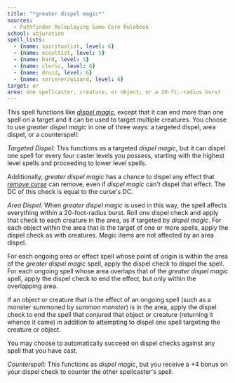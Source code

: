 ```yaml
---
title: "*greater dispel magic*"
sources:
  - Pathfinder Roleplaying Game Core Rulebook
school: abjuration
spell_lists:
  - {name: spiritualist, level: 6}
  - {name: occultist, level: 5}
  - {name: bard, level: 5}
  - {name: cleric, level: 6}
  - {name: druid, level: 6}
  - {name: sorcerer/wizard, level: 6}
target: or
area: one spellcaster, creature, or object; or a 20-ft.-radius burst
---
```


This spell functions like [*dispel magic*](/spells/dispel-magic/), except that it can end more than one spell on a target and it can be used to target multiple creatures.
You choose to use *greater dispel magic* in one of three ways: a targeted dispel, area dispel, or a counterspell:

*Targeted Dispel:* This functions as a targeted *dispel magic*, but it can dispel one spell for every four caster levels you possess, starting with the highest level spells and proceeding to lower level spells.

Additionally, *greater dispel magic* has a chance to dispel any effect that [*remove curse*](/spells/remove-curse/) can remove, even if *dispel magic* can't dispel that effect. The DC of this check is equal to the curse's DC.

*Area Dispel:* When *greater dispel magic* is used in this way, the spell affects everything within a 20-foot-radius burst. Roll one dispel check and apply that check to each creature in the area, as if targeted by *dispel magic*. For each object within the area that is the target of one or more spells, apply the dispel check as with creatures. Magic items are not affected by an area dispel.

For each ongoing area or effect spell whose point of origin is within the area of the *greater dispel magic* spell, apply the dispel check to dispel the spell. For each ongoing spell whose area overlaps that of the *greater dispel magic* spell, apply the dispel check to end the effect, but only within the overlapping area.

If an object or creature that is the effect of an ongoing spell (such as a monster summoned by *summon monster*) is in the area, apply the dispel check to end the spell that conjured that object or creature (returning it whence it came) in addition to attempting to dispel one spell targeting the creature or object.

You may choose to automatically succeed on dispel checks against any spell that you have cast.

*Counterspell:* This functions as *dispel magic*, but you receive a +4 bonus on your dispel check to counter the other spellcaster's spell.

